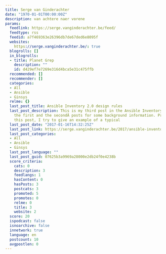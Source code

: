 ```yaml
---
title: Serge van Ginderachter
date: "1970-01-01T00:00:00Z"
description: van achtere naer vorene
params:
  feedlink: https://serge.vanginderachter.be/feed/
  feedtype: rss
  feedid: a7f469363e26396db7de67ded6e8095f
  websites:
    https://serge.vanginderachter.be/: true
  blogrolls: []
  in_blogrolls:
  - title: Planet Grep
    description: ""
    id: d429ef7e7269e316d4bca5e31c475ffb
  recommended: []
  recommender: []
  categories:
  - All
  - Ansible
  - Ginsys
  relme: {}
  last_post_title: Ansible Inventory 2.0 design rules
  last_post_description: This is my third post in the Ansible Inventory series. See
    the first and the secondÂ posts for some background information. Preliminary note:Â in
    this post, I try to give an example of a typical
  last_post_date: "2017-01-16T14:32:25Z"
  last_post_link: https://serge.vanginderachter.be/2017/ansible-inventory-2-0-design-rules/
  last_post_categories:
  - All
  - Ansible
  - Ginsys
  last_post_language: ""
  last_post_guid: 07625b3a9969a28000e2db24f0e4238b
  score_criteria:
    cats: 0
    description: 3
    feedlangs: 1
    hasContent: 0
    hasPosts: 3
    postcats: 3
    promoted: 5
    promotes: 0
    relme: 0
    title: 3
    website: 2
  score: 20
  ispodcast: false
  isnoarchive: false
  innetwork: true
  language: en
  postcount: 10
  avgpostlen: 0
---
```

